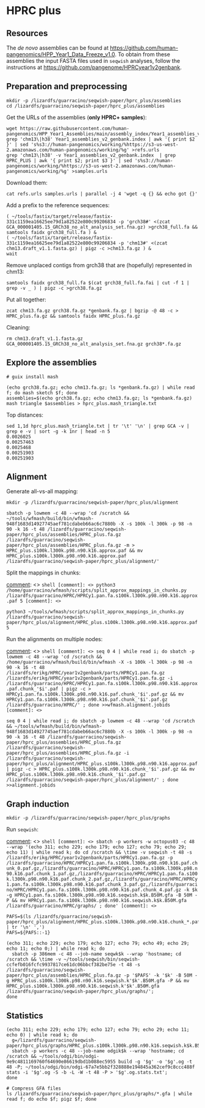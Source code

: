 # HPRC plus

## Resources

The *de novo* assemblies can be found at https://github.com/human-pangenomics/HPP_Year1_Data_Freeze_v1.0.
To obtain from these assemblies the input FASTA files used in `seqwish` analyses, follow the instructions at https://github.com/pangenome/HPRCyear1v2genbank.

## Preparation and preprocessing

```shell
mkdir -p /lizardfs/guarracino/seqwish-paper/hprc_plus/assemblies
cd /lizardfs/guarracino/seqwish-paper/hprc_plus/assemblies
```

Get the URLs of the assemblies (**only HPRC+ samples**):

```shell
wget https://raw.githubusercontent.com/human-pangenomics/HPP_Year1_Assemblies/main/assembly_index/Year1_assemblies_v2_genbank.index
grep 'chm13\|h38' Year1_assemblies_v2_genbank.index | awk '{ print $2 }' | sed 's%s3://human-pangenomics/working/%https://s3-us-west-2.amazonaws.com/human-pangenomics/working/%g' >refs.urls
grep 'chm13\|h38' -v Year1_assemblies_v2_genbank.index  | grep HPRC_PLUS | awk '{ print $2; print $3 }' | sed 's%s3://human-pangenomics/working/%https://s3-us-west-2.amazonaws.com/human-pangenomics/working/%g' >samples.urls
```

Download them:

```shell
cat refs.urls samples.urls | parallel -j 4 'wget -q {} && echo got {}'
```

Add a prefix to the reference sequences:

```shell
( ~/tools/fastix/target/release/fastix-331c1159ea16625ee79d1a82522e800c99206834 -p 'grch38#' <(zcat GCA_000001405.15_GRCh38_no_alt_analysis_set.fna.gz) >grch38_full.fa && samtools faidx grch38_full.fa ) &
( ~/tools/fastix/target/release/fastix-331c1159ea16625ee79d1a82522e800c99206834 -p 'chm13#' <(zcat chm13.draft_v1.1.fasta.gz) | pigz -c >chm13.fa.gz ) &
wait
```

Remove unplaced contigs from grch38 that are (hopefully) represented in chm13:

```shell
samtools faidx grch38_full.fa $(cat grch38_full.fa.fai | cut -f 1 | grep -v _ ) | pigz -c >grch38.fa.gz
```

Put all together:

```shell
zcat chm13.fa.gz grch38.fa.gz *genbank.fa.gz | bgzip -@ 48 -c > HPRC_plus.fa.gz && samtools faidx HPRC_plus.fa.gz
```

Cleaning:

```shell
rm chm13.draft_v1.1.fasta.gz GCA_000001405.15_GRCh38_no_alt_analysis_set.fna.gz grch38*.fa.gz
```

## Explore the assemblies

```shell
# guix install mash

(echo grch38.fa.gz; echo chm13.fa.gz; ls *genbank.fa.gz) | while read f; do mash sketch $f; done
assemblies=$(echo grch38.fa.gz; echo chm13.fa.gz; ls *genbank.fa.gz)
mash triangle $assemblies > hprc_plus.mash_triangle.txt
```

Top distances:

```shell
sed 1,1d hprc_plus.mash_triangle.txt | tr '\t' '\n' | grep GCA -v | grep e -v | sort -g -k 1nr | head -n 5
0.0026025
0.00257463
0.0025468
0.00251903
0.00251903
```

## Alignment

Generate all-vs-all mapping:

```shell
mkdir -p /lizardfs/guarracino/seqwish-paper/hprc_plus/alignment

sbatch -p lowmem -c 48 --wrap 'cd /scratch && ~/tools/wfmash/build/bin/wfmash-948f1683d14927745aef781cdabeb66ac6c7880b -X -s 100k -l 300k -p 98 -n 90 -k 16 -t 48 /lizardfs/guarracino/seqwish-paper/hprc_plus/assemblies/HPRC_plus.fa.gz /lizardfs/guarracino/seqwish-paper/hprc_plus/assemblies/HPRC_plus.fa.gz -m > HPRC_plus.s100k.l300k.p98.n90.k16.approx.paf && mv HPRC_plus.s100k.l300k.p98.n90.k16.approx.paf /lizardfs/guarracino/seqwish-paper/hprc_plus/alignment/'
```

[comment]: <> (```shell)
[comment]: <> (sbatch -p lowmem -c 48 --wrap 'cd /scratch && wfmash -X -s 100k -l 300k -p 98 -n 90 -k 16 -t 48 /lizardfs/erikg/HPRC/year1v2genbank/parts/HPRCy1.pan.fa.gz /lizardfs/erikg/HPRC/year1v2genbank/parts/HPRCy1.pan.fa.gz -m > HPRCy1.pan.fa.s100k.l300k.p98.n90.k16.approx.paf && mv HPRCy1.pan.fa.s100k.l300k.p98.n90.k16.approx.paf /lizardfs/guarracino/HPRC/')
[comment]: <> (```)

Split the mappings in chunks:

[comment]: <> ```shell
[comment]: <> python3 /home/guarracino/wfmash/scripts/split_approx_mappings_in_chunks.py /lizardfs/guarracino/HPRC/HPRCy1.pan.fa.s100k.l300k.p98.n90.k16.approx.paf 5
[comment]: <> ```

```shell
python3 ~/tools/wfmash/scripts/split_approx_mappings_in_chunks.py /lizardfs/guarracino/seqwish-paper/hprc_plus/alignment/HPRC_plus.s100k.l300k.p98.n90.k16.approx.paf 5
```

Run the alignments on multiple nodes:

[comment]: <> ```shell
[comment]: <> seq 0 4 | while read i; do sbatch -p lowmem -c 48 --wrap 'cd /scratch && /home/guarracino/wfmash/build/bin/wfmash -X -s 100k -l 300k -p 98 -n 90 -k 16 -t 48 /lizardfs/erikg/HPRC/year1v2genbank/parts/HPRCy1.pan.fa.gz /lizardfs/erikg/HPRC/year1v2genbank/parts/HPRCy1.pan.fa.gz -i /lizardfs/guarracino/HPRC/HPRCy1.pan.fa.s100k.l300k.p98.n90.k16.approx.paf.chunk_'$i'.paf | pigz -c > HPRCy1.pan.fa.s100k.l300k.p98.n90.k16.paf.chunk_'$i'.paf.gz && mv HPRCy1.pan.fa.s100k.l300k.p98.n90.k16.paf.chunk_'$i'.paf.gz /lizardfs/guarracino/HPRC/' ; done >>wfmash.alignment.jobids
[comment]: <> ```

```shell
seq 0 4 | while read i; do sbatch -p lowmem -c 48 --wrap 'cd /scratch && ~/tools/wfmash/build/bin/wfmash-948f1683d14927745aef781cdabeb66ac6c7880b -X -s 100k -l 300k -p 98 -n 90 -k 16 -t 48 /lizardfs/guarracino/seqwish-paper/hprc_plus/assemblies/HPRC_plus.fa.gz /lizardfs/guarracino/seqwish-paper/hprc_plus/assemblies/HPRC_plus.fa.gz -i /lizardfs/guarracino/seqwish-paper/hprc_plus/alignment/HPRC_plus.s100k.l300k.p98.n90.k16.approx.paf.chunk_'$i'.paf | pigz -c > HPRC_plus.s100k.l300k.p98.n90.k16.chunk_'$i'.paf.gz && mv HPRC_plus.s100k.l300k.p98.n90.k16.chunk_'$i'.paf.gz /lizardfs/guarracino/seqwish-paper/hprc_plus/alignment/' ; done >>alignment.jobids
```

## Graph induction

```shell
mkdir -p /lizardfs/guarracino/seqwish-paper/hprc_plus/graphs
```

Run `seqwish`:

[comment]: <> ```shell
[comment]: <> sbatch -p workers -w octopus03 -c 48 --wrap '(echo 311; echo 229; echo 179; echo 127; echo 79; echo 29; echo 11) | while read k; do cd /scratch && \time -v seqwish -t 48 -s /lizardfs/erikg/HPRC/year1v2genbank/parts/HPRCy1.pan.fa.gz -p /lizardfs/guarracino/HPRC/HPRCy1.pan.fa.s100k.l300k.p98.n90.k16.paf.chunk_0.paf.gz,/lizardfs/guarracino/HPRC/HPRCy1.pan.fa.s100k.l300k.p98.n90.k16.paf.chunk_1.paf.gz,/lizardfs/guarracino/HPRC/HPRCy1.pan.fa.s100k.l300k.p98.n90.k16.paf.chunk_2.paf.gz,/lizardfs/guarracino/HPRC/HPRCy1.pan.fa.s100k.l300k.p98.n90.k16.paf.chunk_3.paf.gz,/lizardfs/guarracino/HPRC/HPRCy1.pan.fa.s100k.l300k.p98.n90.k16.paf.chunk_4.paf.gz -k $k -g HPRCy1.pan.fa.s100k.l300k.p98.n90.k16.seqwish.k$k.B50M.gfa -B 50M -P && mv HPRCy1.pan.fa.s100k.l300k.p98.n90.k16.seqwish.k$k.B50M.gfa /lizardfs/guarracino/HPRC/graphs/ ; done'
[comment]: <> ```

```shell
PAFS=$(ls /lizardfs/guarracino/seqwish-paper/hprc_plus/alignment/HPRC_plus.s100k.l300k.p98.n90.k16.chunk_*.paf.gz | tr '\n' ',')
PAFS=${PAFS::-1}

(echo 311; echo 229; echo 179; echo 127; echo 79; echo 49; echo 29; echo 11; echo 0;) | while read k; do
  sbatch -p 386mem -c 48 --job-name seqwk$k --wrap 'hostname; cd /scratch && \time -v ~/tools/seqwish/bin/seqwish-ccfefb016fcfc9937817ce61dc06bbcf382be75e -t 48 -s /lizardfs/guarracino/seqwish-paper/hprc_plus/assemblies/HPRC_plus.fa.gz -p '$PAFS' -k '$k' -B 50M -g HPRC_plus.s100k.l300k.p98.n90.k16.seqwish.k'$k'.B50M.gfa -P && mv HPRC_plus.s100k.l300k.p98.n90.k16.seqwish.k'$k'.B50M.gfa /lizardfs/guarracino/seqwish-paper/hprc_plus/graphs/';
done
```

## Statistics

```shell
(echo 311; echo 229; echo 179; echo 127; echo 79; echo 29; echo 11; echo 0) | while read k; do
  g=/lizardfs/guarracino/seqwish-paper/hprc_plus/graphs/HPRC_plus.s100k.l300k.p98.n90.k16.seqwish.k$k.B50M.gfa
  sbatch -p workers -c 48 --job-name odgik$k --wrap 'hostname; cd /scratch && ~/tools/odgi/bin/odgi-9e9c4811169760f64690e86619dbd1b088ec5955 build -g '$g' -o '$g'.og -t 48 -P; ~/tools/odgi/bin/odgi-67a7e5bb2f328888e194845a362cef9c8ccc488f stats -i '$g'.og -S -b -L -W -t 48 -P > '$g'.og.stats.txt';
done

# Compress GFA files
ls /lizardfs/guarracino/seqwish-paper/hprc_plus/graphs/*.gfa | while read f; do echo $f; pigz $f; done
```
